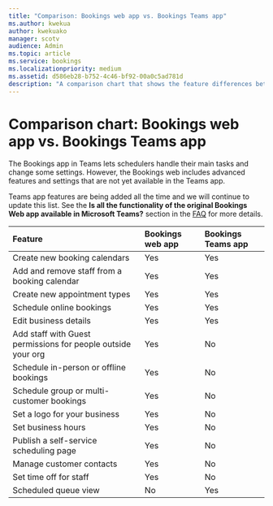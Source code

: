 ```yaml
---
title: "Comparison: Bookings web app vs. Bookings Teams app"
ms.author: kwekua
author: kwekuako
manager: scotv
audience: Admin
ms.topic: article
ms.service: bookings
ms.localizationpriority: medium
ms.assetid: d586eb28-b752-4c46-bf92-00a0c5ad781d
description: "A comparison chart that shows the feature differences between the Bookings web app and the Bookings Teams app."
---
```


# Comparison chart: Bookings web app vs. Bookings Teams app

The Bookings app in Teams lets schedulers handle their main tasks and change some settings. However, the Bookings web includes advanced features and settings that are not yet available in the Teams app.

Teams app features are being added all the time and we will continue to update this list. See the **Is all the functionality of the original Bookings Web app available in Microsoft Teams?** section in the [FAQ](bookings-faq.yml) for more details.

| Feature | Bookings web app | Bookings Teams app |
|:---|:---|:---|
| Create new booking calendars | Yes | Yes |
| Add and remove staff from a booking calendar | Yes | Yes |
| Create new appointment types | Yes | Yes |
| Schedule online bookings | Yes | Yes |
| Edit business details | Yes | Yes |
| Add staff with Guest permissions for people outside your org | Yes | No |
| Schedule in-person or offline bookings | Yes | No |
| Schedule group or multi-customer bookings | Yes | No |
| Set a logo for your business | Yes | No |
| Set business hours | Yes | No |
| Publish a self-service scheduling page | Yes | No |
| Manage customer contacts | Yes | No |
| Set time off for staff | Yes | No |
| Scheduled queue view | No | Yes |
